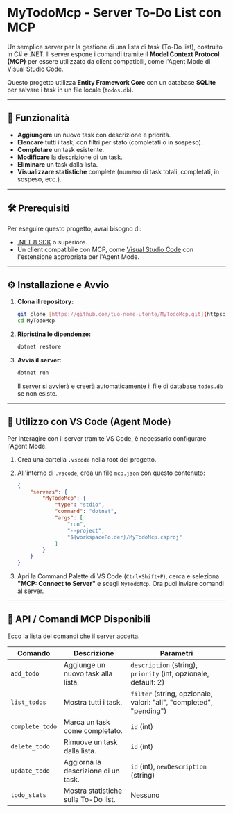 # MyTodoMcp - Server To-Do List con MCP

Un semplice server per la gestione di una lista di task (To-Do list), costruito in C# e .NET. Il server espone i comandi tramite il **Model Context Protocol (MCP)** per essere utilizzato da client compatibili, come l'Agent Mode di Visual Studio Code.

Questo progetto utilizza **Entity Framework Core** con un database **SQLite** per salvare i task in un file locale (`todos.db`).

---

## 🚀 Funzionalità

- **Aggiungere** un nuovo task con descrizione e priorità.
- **Elencare** tutti i task, con filtri per stato (completati o in sospeso).
- **Completare** un task esistente.
- **Modificare** la descrizione di un task.
- **Eliminare** un task dalla lista.
- **Visualizzare statistiche** complete (numero di task totali, completati, in sospeso, ecc.).

---

## 🛠️ Prerequisiti

Per eseguire questo progetto, avrai bisogno di:
- [.NET 8 SDK](https://dotnet.microsoft.com/download/dotnet/8.0) o superiore.
- Un client compatibile con MCP, come [Visual Studio Code](https://code.visualstudio.com/) con l'estensione appropriata per l'Agent Mode.

---

## ⚙️ Installazione e Avvio

1.  **Clona il repository:**
    ```bash
    git clone [https://github.com/tuo-nome-utente/MyTodoMcp.git](https://github.com/tuo-nome-utente/MyTodoMcp.git)
    cd MyTodoMcp
    ```

2.  **Ripristina le dipendenze:**
    ```bash
    dotnet restore
    ```

3.  **Avvia il server:**
    ```bash
    dotnet run
    ```
    Il server si avvierà e creerà automaticamente il file di database `todos.db` se non esiste.

---

## 🔌 Utilizzo con VS Code (Agent Mode)

Per interagire con il server tramite VS Code, è necessario configurare l'Agent Mode.

1.  Crea una cartella `.vscode` nella root del progetto.
2.  All'interno di `.vscode`, crea un file `mcp.json` con questo contenuto:

    ```json
    {
        "servers": {
            "MyTodoMcp": {
                "type": "stdio",
                "command": "dotnet",
                "args": [
                    "run",
                    "--project",
                    "${workspaceFolder}/MyTodoMcp.csproj"
                ]
            }
        }
    }
    ```

3.  Apri la Command Palette di VS Code (`Ctrl+Shift+P`), cerca e seleziona **"MCP: Connect to Server"** e scegli `MyTodoMcp`. Ora puoi inviare comandi al server.

---

## 📖 API / Comandi MCP Disponibili

Ecco la lista dei comandi che il server accetta.

| Comando         | Descrizione                               | Parametri                                                                 |
|-----------------|-------------------------------------------|---------------------------------------------------------------------------|
| `add_todo`      | Aggiunge un nuovo task alla lista.        | `description` (string), `priority` (int, opzionale, default: 2)           |
| `list_todos`    | Mostra tutti i task.                      | `filter` (string, opzionale, valori: "all", "completed", "pending")       |
| `complete_todo` | Marca un task come completato.            | `id` (int)                                                                |
| `delete_todo`   | Rimuove un task dalla lista.              | `id` (int)                                                                |
| `update_todo`   | Aggiorna la descrizione di un task.       | `id` (int), `newDescription` (string)                                     |
| `todo_stats`    | Mostra statistiche sulla To-Do list.      | Nessuno                                                                   |
